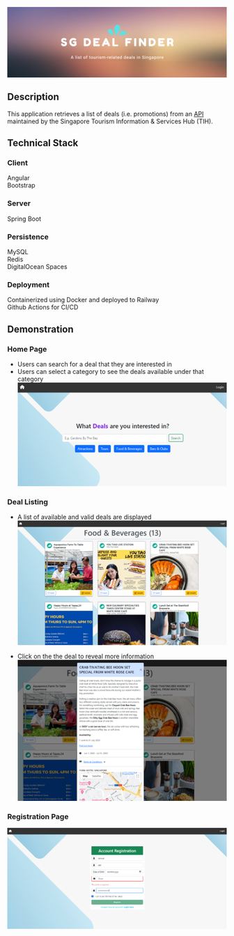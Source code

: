 ![Banner](https://github.com/gdgdgdrox/VTTP_FINAL_PROJECT_FRESH/blob/main/banner.png)
## Description

This application retrieves a list of deals (i.e. promotions) from an [API](https://tih-dev.stb.gov.sg/deals-user-and-provider-api/apis/get/content/deals/v2/search) maintained by the Singapore Tourism Information & Services Hub (TIH).

## Technical Stack

### Client
Angular  
Bootstrap

### Server
Spring Boot

### Persistence
MySQL  
Redis  
DigitalOcean Spaces

### Deployment
Containerized using Docker and deployed to Railway  
Github Actions for CI/CD

## Demonstration
### Home Page
- Users can search for a deal that they are interested in
- Users can select a category to see the deals available under that category
![Home Page](https://github.com/gdgdgdrox/VTTP_FINAL_PROJECT_FRESH/blob/main/readme-images/home-page.png)

### Deal Listing
- A list of available and valid deals are displayed
![deal-listing](https://github.com/gdgdgdrox/VTTP_FINAL_PROJECT_FRESH/blob/main/readme-images/fnb-deals.png)

- Click on the the deal to reveal more information
![deal-info](https://github.com/gdgdgdrox/VTTP_FINAL_PROJECT_FRESH/blob/main/readme-images/detailed-deal-info-2.png)

### Registration Page
![registration-page](https://github.com/gdgdgdrox/VTTP_FINAL_PROJECT_FRESH/blob/main/readme-images/registration-page.png)

